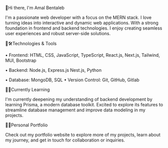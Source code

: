 🔗Hi there, I'm Amal Bentaleb

I'm a passionate web developer with a focus on the MERN stack. I love turning ideas into interactive and dynamic web applications. With a strong foundation in frontend and backend technologies. I enjoy creating seamless user experiences and robust server-side solutions.

🔗🛠️Technologies & Tools

• Frontend: HTML, CSS, JavaScript, TypeScript, React.js, Next.js, Tailwind, MUI, Bootstrap

• Backend: Node.js, Express.js Nest.js, Python

• Database: MongoDB, SQL • Version Control: Git, GitHub, Gitlab

🔗🌱Currently Learning

I'm currently deepening my understanding of backend development by learning Prisma, a modern database toolkit. Excited to explore its features to streamline database management and improve data modeling in my projects.

🔗🌐Personal Portfolio

Check out my portfolio website to explore more of my projects, learn about my journey, and get in touch for collaboration or inquiries.
